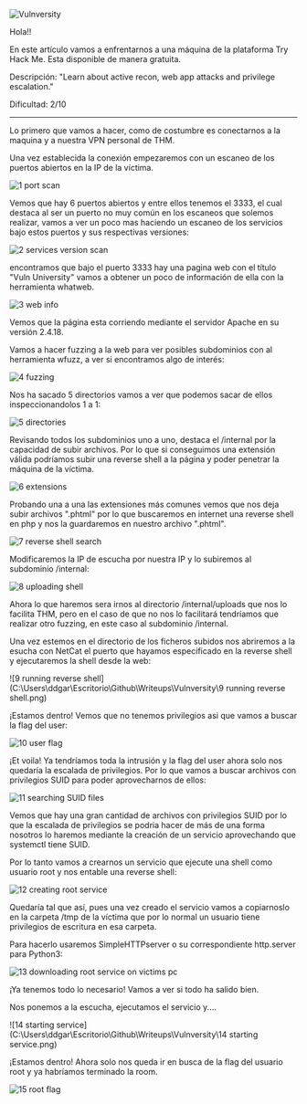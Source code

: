 ![Vulnversity](https://imgur.com/IWoqgUg.png)

Hola!!

En este artículo vamos a enfrentarnos a una máquina de la plataforma Try Hack Me. Esta disponible de manera gratuita.

Descripción: "Learn about active recon, web app attacks and privilege escalation."

Dificultad: 2/10

--------------------------------------------------------

Lo primero que vamos a hacer, como de costumbre es conectarnos a la maquina y a nuestra VPN personal de THM.

Una vez establecida la conexión empezaremos con un escaneo de los puertos abiertos en la IP de la víctima.

![1 port scan](https://imgur.com/pGBrUVw.png)

Vemos que hay 6 puertos abiertos y entre ellos tenemos el 3333, el cual destaca al ser un puerto no muy común en los escaneos que solemos realizar, vamos a ver un poco mas haciendo un escaneo de los servicios bajo estos puertos y sus respectivas versiones: 

![2 services version scan](https://imgur.com/46diykW.png) 

encontramos que bajo el puerto 3333 hay una pagina web con el título "Vuln University" vamos a obtener un poco de información de ella con la herramienta whatweb.

![3 web info](https://imgur.com/lJqB8mV.png)

Vemos que la página esta corriendo mediante el servidor Apache en su versión 2.4.18.

Vamos a hacer fuzzing a la web para ver posibles subdominios con al herramienta wfuzz, a ver si encontramos algo de interés:

![4 fuzzing](https://imgur.com/LcuNRjp.png)

Nos ha sacado 5 directorios vamos a ver que podemos sacar de ellos inspeccionandolos 1 a 1:

![5 directories](https://imgur.com/LO1ilCA.png)

Revisando todos los subdominios uno a uno, destaca el /internal por la capacidad de subir archivos. Por lo que si conseguimos una extensión válida podríamos subir una reverse shell a la página y poder penetrar la máquina de la víctima.

![6 extensions](https://imgur.com/D0L3v15.png)

Probando una a una las extensiones más comunes vemos que nos deja subir archivos ".phtml" por lo que buscaremos en internet una reverse shell en php y nos la guardaremos en nuestro archivo ".phtml".

![7 reverse shell search](https://imgur.com/7hYglth.png)

Modificaremos la IP de escucha por nuestra IP y lo subiremos al subdominio /internal:

![8 uploading shell](https://imgur.com/XsMZPNs.png)

Ahora lo que haremos sera irnos al directorio /internal/uploads que nos lo facilita THM, pero en el caso de que no nos lo facilitará tendríamos que realizar otro fuzzing, en este caso al subdominio /internal.

Una vez estemos en el directorio de los ficheros subidos nos abriremos a la esucha con NetCat el puerto que hayamos especificado en la reverse shell y ejecutaremos la shell desde la web:

![9 running reverse shell](C:\Users\ddgar\Escritorio\Github\Writeups\Vulnversity\9 running reverse shell.png)

¡Estamos dentro! Vemos que no tenemos privilegios asi que vamos a buscar la flag del user:

![10 user flag](https://imgur.com/0wrpUBm.png)

¡Et voila! Ya tendríamos toda la intrusión y la flag del user ahora solo nos quedaría la escalada de privilegios. Por lo que vamos a buscar archivos con privilegios SUID para poder aprovecharnos de ellos:

![11 searching SUID files](https://imgur.com/wxWYFKx.png)

Vemos que hay una gran cantidad de archivos con privilegios SUID por lo que la escalada de privilegios se podria hacer de más de una forma nosotros lo haremos mediante la creación de un servicio aprovechando que systemctl tiene SUID.

Por lo tanto vamos a crearnos un servicio que ejecute una shell como usuario root y nos entable una reverse shell:

![12 creating root service](https://imgur.com/AkVzBgT.png)

Quedaría tal que así, pues una vez creado el servicio vamos a copiarnoslo en la carpeta /tmp de la víctima que por lo normal un usuario tiene privilegios de escritura en esa carpeta.

Para hacerlo usaremos SimpleHTTPserver o su correspondiente http.server para Python3:

![13 downloading root service on victims pc](https://imgur.com/8BQyZXt.png)

¡Ya tenemos todo lo necesario! Vamos a ver si todo ha salido bien.

Nos ponemos a la escucha, ejecutamos el servicio y....

![14 starting service](C:\Users\ddgar\Escritorio\Github\Writeups\Vulnversity\14 starting service.png)

¡Estamos dentro! Ahora solo nos queda ir en busca de la flag del usuario root y ya habríamos terminado la room.

![15 root flag](https://imgur.com/RaeRzOQ.png)
